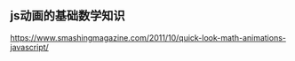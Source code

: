 ## js动画的基础数学知识     
https://www.smashingmagazine.com/2011/10/quick-look-math-animations-javascript/     
